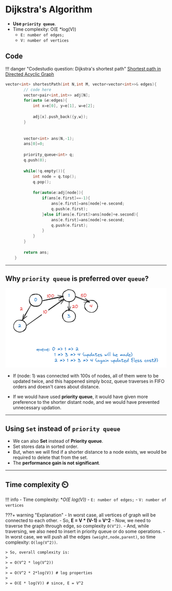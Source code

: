 # Dijkstra's Algorithm

- **Use `priority queue`**.
- Time complexity: O(E *log(V))
    - `E: number of edges;`
    - `V: number of vertices`

## Code

!!! danger "Codestudio question: Dijkstra's shortest path"
    <a href="https://www.naukri.com/code360/problems/dijkstra-s-shortest-path_920469" target="_blank">Shortest path in Directed Acyclic Graph
    </a>

```cpp
vector<int> shortestPath(int N,int M, vector<vector<int>>& edges){
        // code here
        vector<pair<int,int>> adj[N];
        for(auto &e:edges){
            int x=e[0], y=e[1], w=e[2];
            
            adj[x].push_back({y,w});
        }
        
        
        vector<int> ans(N,-1);
        ans[0]=0;
        
        priority_queue<int> q;
        q.push(0);
        
        while(!q.empty()){
            int node = q.top();
            q.pop();
            
            for(auto&e:adj[node]){
                if(ans[e.first]==-1){
                    ans[e.first]=ans[node]+e.second;
                    q.push(e.first);
                }else if(ans[e.first]>ans[node]+e.second){
                    ans[e.first]=ans[node]+e.second;
                    q.push(e.first);
                }
            }
        }
        
        return ans;
    }
```

---

## Why `priority queue` is preferred over `queue`?

![queue problem in dijkstra](../../../images/dsa/graph/queue-problem-dijkstra.png)

- If (node: 1) was connected with 100s of nodes, all of them were to be updated twice, and this happened simply bcoz, queue traverses in FIFO orders and doesn't cares about distance.

- If we would have used **priority queue**, it would have given more preference to the shorter distant node, and we would have prevented unnecessary updation.

---

## Using `Set` instead of `priority queue`

- We can also **Set** instead of **Priority queue**.
- Set stores data in sorted order.
- But, when we will find if a shorter distance to a node exists, we would be required to delete that from the set.
- The **performance gain is not significant**.

---

## Time complexity ⏲️

!!! info
    - Time complexity: **O(E *log(V))**
        - `E: number of edges;`
        - `V: number of vertices`

???+ warning "Explanation"
    - In worst case, all vertices of graph will be connected to each other.
    - So, **E = V * (V-1) = V^2**
    - Now, we need to traverse the graph through edge, so complexity `O(V^2)`.
    - And, while traversing, we also need to insert in priority queue or do some operations.
    - In worst case, we will push all the edges `(weight,node,parent)`, so time complexity: `O(log(V^2))`.

    > So, overall complexity is:
    > 
    > = O(V^2 * log(V^2))
    > 
    > = O(V^2 * 2*log(V)) # log properties
    > 
    > = O(E * log(V)) # since, E = V^2
